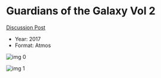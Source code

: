 # Guardians of the Galaxy Vol 2

[Discussion Post](https://www.avsforum.com/threads/bass-eq-for-filtered-movies.2995212/post-56747116)

* Year: 2017
* Format: Atmos

![img 0](https://i.imgur.com/SdQPOXE.jpg)

![img 1](https://i.imgur.com/SukU8RJ.png)


